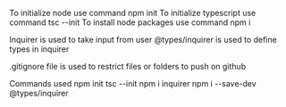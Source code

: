 To initialize node use command
npm init
To initialize typescript use command
tsc --init
To install node packages use command
npm i <package name>

Inquirer is used to take input from user
@types/inquirer is used to define types in inquirer

.gitignore file is used to restrict files or folders to push on github

Commands used
npm init
tsc --init
npm i inquirer
npm i --save-dev @types/inquirer